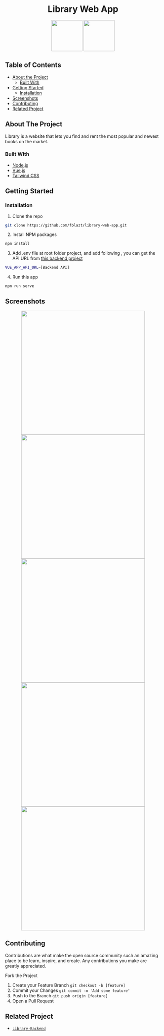 <p align="center">
  <h1 align="center">Library Web App</h1>
  <p align="center">
    <img src="https://camo.githubusercontent.com/728ce9f78c3139e76fa69925ad7cc502e32795d2/68747470733a2f2f7675656a732e6f72672f696d616765732f6c6f676f2e706e67" height="100">
    <img src="https://camo.githubusercontent.com/87d7034892fd41dc88f3606bb44b853f87cd2c51/68747470733a2f2f7265666163746f72696e6775692e6e7963332e63646e2e6469676974616c6f6365616e7370616365732e636f6d2f7461696c77696e642d6c6f676f2e737667" height="100">
  </p>
  
</p>



<!-- TABLE OF CONTENTS -->
## Table of Contents

* [About the Project](#about-the-project)
  * [Built With](#built-with)
* [Getting Started](#getting-started)
  * [Installation](#installation)
* [Screenshots](#screenshots)
* [Contributing](#contributing)
* [Related Project](#related-project)



<!-- ABOUT THE PROJECT -->
## About The Project


Library is a website that lets you find and rent the most popular and newest books on the market.

### Built With

* [Node.js](https://nodejs.org/)
* [Vue.js](https://vuejs.org/)
* [Tailwind CSS](https://tailwindcss.com/)


<!-- GETTING STARTED -->
## Getting Started


### Installation

1. Clone the repo
```sh
git clone https://github.com/fblazt/library-web-app.git
```
2. Install NPM packages
```sh
npm install
```
3. Add .env file at root folder project, and add following
, you can get the API URL from [this backend project](https://github.com/fblazt/library-api)
```sh
VUE_APP_API_URL=[Backend API]
```
4. Run this app
```sh
npm run serve
```



<!-- ROADMAP -->
## Screenshots

<p align='center'>
  <span>
      <image width="400" src='./screenshots/library.png' />
      <image width="400" src='./screenshots/library-login.png' />
      <image width="400" src='./screenshots/library-register.png' />
      <image width="400" src='./screenshots/library-dashboard.png' />
      <image width="400" src='./screenshots/library-book-detail.png' />

## Contributing

Contributions are what make the open source community such an amazing place to be learn, inspire, and create. Any contributions you make are greatly appreciated.

Fork the Project
1. Create your Feature Branch  ```git checkout -b [feature]```
2. Commit your Changes ```git commit -m 'Add some feature'```
3. Push to the Branch ```git push origin [feature]```
4. Open a Pull Request

## Related Project
* [`Library-Backend`](https://github.com/fblazt/library-api)

